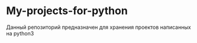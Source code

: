 # My-projects-for-python
Данный репозиторий предназначен для хранения проектов написанных на python3 
